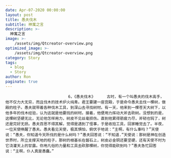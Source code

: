 ```yaml
---
date: Apr-07-2020 00:00:00
layout: post
title: 愚夫伐木
subtitle: 神寓之言
description: >-
  神寓之言
image: >-
    /assets/img/Qtcreator-overview.png
optimized_image: >-
    /assets/img/Qtcreator-overview.png
category: Story
tags:
  - blog
  - Story
author: Ron
paginate: true
---
```


							　　6，《愚夫伐木》     古时，有一个叫愚夫的伐木高手，他不仅力大无穷，而且伐木的技术炉火纯青。君王要建一座宫殿，于是命令愚夫去伐一棵树，做殿的柱子。愚夫就带着各种伐木工具，到深山去寻找树材。有一天，他来到一棵苍天大树下，以他多年的伐木经验，认为这就是他要找的树材。接着，他便用力挥动大斧去砍树。没想到的是，这棵树坚硬无比，无论他怎样用力，树皮不见丝毫损伤。直到他累得筋疲力尽，斧韧也钝了，树还是完好无损。愚夫百思不得其解，觉得是遇到了怪事，于是收拾工具，回家睡觉去了。半夜，一位天使唤醒了愚夫。愚夫看见天使，极其惧怕，俯伏于地说：“主啊，有什么事吗？”天使说：“愚夫，你知道今天所伐的是什么树吗？”愚夫回答说：“不知道.”天使说：那树是神在创造世界时，所立支撑天地的柱子，那树的根基长在磐石上，树皮必金铜还要坚硬，还有天使不时为它浇灌天上的甘露。你用凡俗的力量和工具去砍那棵树，你觉得能砍到吗？”愚夫急忙回答说：“主啊，仆人真是愚蠢。”
